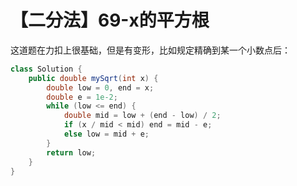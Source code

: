 # 【二分法】69-x的平方根

这道题在力扣上很基础，但是有变形，比如规定精确到某一个小数点后：

```java
class Solution {
    public double mySqrt(int x) {
        double low = 0, end = x;
        double e = 1e-2;
        while (low <= end) {
            double mid = low + (end - low) / 2;
            if (x / mid < mid) end = mid - e;
            else low = mid + e;
        }
        return low;
    }
}
```

